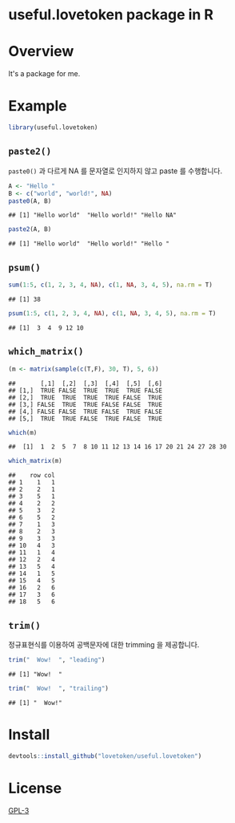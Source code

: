 # useful.lovetoken package in R

<style type="text/css">@import url("https://maxcdn.bootstrapcdn.com/bootswatch/3.3.7/yeti/bootstrap.min.css")</style>



# Overview

It's a package for me.

# Example


```r
library(useful.lovetoken)
```

## `paste2()`

`paste0()` 과 다르게 NA 를 문자열로 인지하지 않고 paste 를 수행합니다.  


```r
A <- "Hello "
B <- c("world", "world!", NA)
paste0(A, B)
```

```
## [1] "Hello world"  "Hello world!" "Hello NA"
```

```r
paste2(A, B)
```

```
## [1] "Hello world"  "Hello world!" "Hello "
```

## `psum()`


```r
sum(1:5, c(1, 2, 3, 4, NA), c(1, NA, 3, 4, 5), na.rm = T)
```

```
## [1] 38
```

```r
psum(1:5, c(1, 2, 3, 4, NA), c(1, NA, 3, 4, 5), na.rm = T)
```

```
## [1]  3  4  9 12 10
```

## `which_matrix()`


```r
(m <- matrix(sample(c(T,F), 30, T), 5, 6))
```

```
##       [,1]  [,2]  [,3]  [,4]  [,5]  [,6]
## [1,]  TRUE FALSE  TRUE  TRUE  TRUE FALSE
## [2,]  TRUE  TRUE  TRUE  TRUE FALSE  TRUE
## [3,] FALSE  TRUE  TRUE FALSE FALSE  TRUE
## [4,] FALSE FALSE  TRUE FALSE  TRUE FALSE
## [5,]  TRUE  TRUE FALSE  TRUE FALSE  TRUE
```

```r
which(m)
```

```
##  [1]  1  2  5  7  8 10 11 12 13 14 16 17 20 21 24 27 28 30
```

```r
which_matrix(m)
```

```
##    row col
## 1    1   1
## 2    2   1
## 3    5   1
## 4    2   2
## 5    3   2
## 6    5   2
## 7    1   3
## 8    2   3
## 9    3   3
## 10   4   3
## 11   1   4
## 12   2   4
## 13   5   4
## 14   1   5
## 15   4   5
## 16   2   6
## 17   3   6
## 18   5   6
```

## `trim()`

정규표현식를 이용하여 공백문자에 대한 trimming 을 제공합니다.  


```r
trim("  Wow!  ", "leading")
```

```
## [1] "Wow!  "
```

```r
trim("  Wow!  ", "trailing")
```

```
## [1] "  Wow!"
```

# Install


```r
devtools::install_github("lovetoken/useful.lovetoken")
```

# License

[GPL-3](https://www.gnu.org/licenses/gpl-3.0.en.html)
